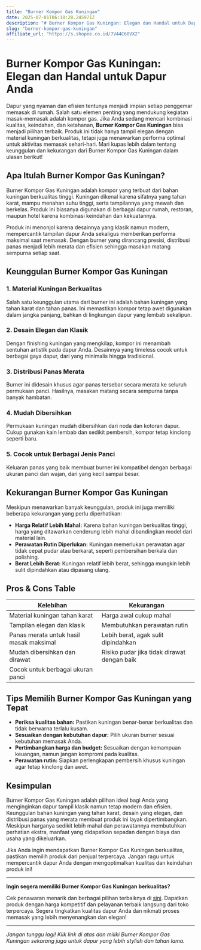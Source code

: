 ```yaml
---
title: "Burner Kompor Gas Kuningan"
date: 2025-07-01T06:18:28.245971Z
description: "# Burner Kompor Gas Kuningan: Elegan dan Handal untuk Dapur Anda..."
slug: "burner-kompor-gas-kuningan"
affiliate_url: "https://s.shopee.co.id/7V44C68VX2"
---
```

# Burner Kompor Gas Kuningan: Elegan dan Handal untuk Dapur Anda

Dapur yang nyaman dan efisien tentunya menjadi impian setiap penggemar memasak di rumah. Salah satu elemen penting yang mendukung kegiatan masak-memasak adalah kompor gas. Jika Anda sedang mencari kombinasi kualitas, keindahan, dan ketahanan, **Burner Kompor Gas Kuningan** bisa menjadi pilihan terbaik. Produk ini tidak hanya tampil elegan dengan material kuningan berkualitas, tetapi juga menawarkan performa optimal untuk aktivitas memasak sehari-hari. Mari kupas lebih dalam tentang keunggulan dan kekurangan dari Burner Kompor Gas Kuningan dalam ulasan berikut!

## Apa Itulah Burner Kompor Gas Kuningan?

Burner Kompor Gas Kuningan adalah kompor yang terbuat dari bahan kuningan berkualitas tinggi. Kuningan dikenal karena sifatnya yang tahan karat, mampu menahan suhu tinggi, serta tampilannya yang mewah dan berkelas. Produk ini biasanya digunakan di berbagai dapur rumah, restoran, maupun hotel karena kombinasi keindahan dan kekuatannya.

Produk ini menonjol karena desainnya yang klasik namun modern, mempercantik tampilan dapur Anda sekaligus memberikan performa maksimal saat memasak. Dengan burner yang dirancang presisi, distribusi panas menjadi lebih merata dan efisien sehingga masakan matang sempurna setiap saat.

## Keunggulan Burner Kompor Gas Kuningan

### 1. Material Kuningan Berkualitas

Salah satu keunggulan utama dari burner ini adalah bahan kuningan yang tahan karat dan tahan panas. Ini memastikan kompor tetap awet digunakan dalam jangka panjang, bahkan di lingkungan dapur yang lembab sekalipun.

### 2. Desain Elegan dan Klasik

Dengan finishing kuningan yang mengkilap, kompor ini menambah sentuhan artistik pada dapur Anda. Desainnya yang timeless cocok untuk berbagai gaya dapur, dari yang minimalis hingga tradisional.

### 3. Distribusi Panas Merata

Burner ini didesain khusus agar panas tersebar secara merata ke seluruh permukaan panci. Hasilnya, masakan matang secara sempurna tanpa banyak hambatan.

### 4. Mudah Dibersihkan

Permukaan kuningan mudah dibersihkan dari noda dan kotoran dapur. Cukup gunakan kain lembab dan sedikit pembersih, kompor tetap kinclong seperti baru.

### 5. Cocok untuk Berbagai Jenis Panci

Keluaran panas yang baik membuat burner ini kompatibel dengan berbagai ukuran panci dan wajan, dari yang kecil sampai besar.

## Kekurangan Burner Kompor Gas Kuningan

Meskipun menawarkan banyak keunggulan, produk ini juga memiliki beberapa kekurangan yang perlu diperhatikan:

- **Harga Relatif Lebih Mahal:** Karena bahan kuningan berkualitas tinggi, harga yang ditawarkan cenderung lebih mahal dibandingkan model dari material lain.
- **Perawatan Rutin Diperlukan:** Kuningan memerlukan perawatan agar tidak cepat pudar atau berkarat, seperti pembersihan berkala dan polishing.
- **Berat Lebih Berat:** Kuningan relatif lebih berat, sehingga mungkin lebih sulit dipindahkan atau dipasang ulang.

## Pros & Cons Table

| Kelebihan                            | Kekurangan                                         |
|-------------------------------------|---------------------------------------------------|
| Material kuningan tahan karat       | Harga awal cukup mahal                          |
| Tampilan elegan dan klasik         | Membutuhkan perawatan rutin                    |
| Panas merata untuk hasil masak maksimal | Lebih berat, agak sulit dipindahkan           |
| Mudah dibersihkan dan dirawat     | Risiko pudar jika tidak dirawat dengan baik    |
| Cocok untuk berbagai ukuran panci  |                                              |

## Tips Memilih Burner Kompor Gas Kuningan yang Tepat

- **Periksa kualitas bahan:** Pastikan kuningan benar-benar berkualitas dan tidak berwarna terlalu kusam.
- **Sesuaikan dengan kebutuhan dapur:** Pilih ukuran burner sesuai kebutuhan memasak Anda.
- **Pertimbangkan harga dan budget:** Sesuaikan dengan kemampuan keuangan, namun jangan kompromi pada kualitas.
- **Perawatan rutin:** Siapkan perlengkapan pembersih khusus kuningan agar tetap kinclong dan awet.

## Kesimpulan

Burner Kompor Gas Kuningan adalah pilihan ideal bagi Anda yang menginginkan dapur tampil klasik namun tetap modern dan efisien. Keunggulan bahan kuningan yang tahan karat, desain yang elegan, dan distribusi panas yang merata membuat produk ini layak dipertimbangkan. Meskipun harganya sedikit lebih mahal dan perawatannya membutuhkan perhatian ekstra, manfaat yang didapatkan sepadan dengan biaya dan usaha yang dikeluarkan.

Jika Anda ingin mendapatkan Burner Kompor Gas Kuningan berkualitas, pastikan memilih produk dari penjual terpercaya. Jangan ragu untuk mempercantik dapur Anda dengan mengoptimalkan kualitas dan keindahan produk ini!

---

**Ingin segera memiliki Burner Kompor Gas Kuningan berkualitas?**

Cek penawaran menarik dan berbagai pilihan terbaiknya di [sini](https://s.shopee.co.id/7V44C68VX2). Dapatkan produk dengan harga kompetitif dan pelayanan terbaik langsung dari toko terpercaya. Segera tingkatkan kualitas dapur Anda dan nikmati proses memasak yang lebih menyenangkan dan elegan!

---

*Jangan tunggu lagi! Klik link di atas dan miliki Burner Kompor Gas Kuningan sekarang juga untuk dapur yang lebih stylish dan tahan lama.*